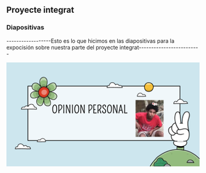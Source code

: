 ## Proyecte integrat

### Diapositivas


------------------Esto es lo que hicimos en las diapositivas para la expocisión sobre nuestra parte del proyecte integrat-------------------------


![](https://github.com/Samael696/Proyecte-integrat/blob/main/Captura%20de%20pantalla%20de%202022-05-23%2010-29-51.png?raw=true)
